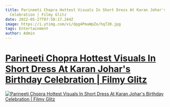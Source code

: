 ```yaml
---
title: Parineeti Chopra Hottest Visuals In Short Dress At Karan Johar's Birthday
  Celebration | Filmy Glitz
date: 2022-05-27T07:50:17.244Z
image: https://i.ytimg.com/vi/dpg4PmaWpZo/hq720.jpg
tags: Entertainment
author: Admin
---
```

# [Parineeti Chopra Hottest Visuals In Short Dress At Karan Johar's Birthday Celebration | Filmy Glitz](https://dailynewz.xyz/video.php?v=dpg4PmaWpZo&t=Parineeti%20Chopra%20Hottest%20Visuals%20In%20Short%20Dress%20At%20Karan%20Johar%27s%20Birthday%20Celebration%20|%20Filmy%20Glitz)

[![Parineeti Chopra Hottest Visuals In Short Dress At Karan Johar's Birthday Celebration | Filmy Glitz](https://i.ytimg.com/vi/dpg4PmaWpZo/hq720.jpg)](https://dailynewz.xyz/video.php?v=dpg4PmaWpZo&t=Parineeti%20Chopra%20Hottest%20Visuals%20In%20Short%20Dress%20At%20Karan%20Johar%27s%20Birthday%20Celebration%20|%20Filmy%20Glitz)